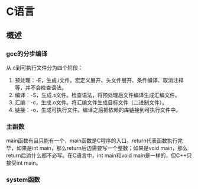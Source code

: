 # C语言

## 概述

### gcc的分步编译

从.c到可执行文件分为四个阶段：

1. 预处理：-E，生成.i文件。宏定义展开、头文件展开、条件编译、取消注释等，并不会检查语法。
2. 编译：-S，生成.s文件。检查语法，将预处理后文件编译生成汇编文件。
3. 汇编：-c，生成.o文件。将汇编文件生成目标文件（二进制文件）。
4. 链接：-o，生成可执行文件。编译之后把依赖的库链接到可执行文件中。

### 主函数

main函数有且只能有一个，main函数是C程序的入口。return代表函数执行完毕，如果是int main，那么return后边需要写一个整数；如果是void main，那么return后边什么都不必写。在C语言中，int main和void main是一样的，但C++只接受int main。

### system函数



